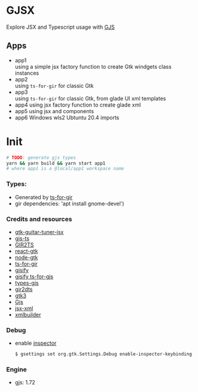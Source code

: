 # GJSX

Explore JSX and Typescript usage with [GJS](https://gjs.guide/)

## Apps

- app1  
   using a simple jsx factory function to create Gtk windgets class instances
- app2  
   using `ts-for-gir` for classic Gtk 
- app3  
   using `ts-for-gir` for classic Gtk, from glade UI xml templates
- app4
    using jsx factory function to create glade xml
- app5
    using jsx and components
- app6
    Windows wls2 Ubtuntu 20.4 imports

# Init

```bash
# TODO: generate gjs types
yarn && yarn build && yarn start app1 
# where app1 is a @local/app1 workspace name
```
### Types:

- Generated by [ts-for-gir](https://github.com/sammydre/ts-for-gir)
- gir dependencies: 'apt install gnome-devel')

### Credits and resources

- [gtk-guitar-tuner-jsx](https://github.com/meghprkh/gtk-guitar-tuner-jsx)
- [gjs-ts](https://github.com/niagr/gjs-ts)
- [GIR2TS](https://github.com/niagr/GIR2TS)
- [react-gtk](https://github.com/silicon-hills/react-gtk)
- [node-gtk](https://github.com/romgrk/node-gtk)
- [ts-for-gir](https://github.com/sammydre/ts-for-gir)
- [gjsify](https://github.com/gjsify)
- [gjsify ts-for-gjs](https://github.com/gjsify/ts-for-gjs)
- [types-gjs](https://github.com/Gr3q/types-gjs)
- [gir2dts](https://github.com/darkoverlordofdata/gir2dts)
- [gtk3](https://docs.gtk.org/gtk3/)
- [Gjs](https://gjs.guide/)
- [jsx-xml](https://github.com/smmoosavi/jsx-xml)
- [xmlbuilder](https://github.com/oozcitak/xmlbuilder-js)

### Debug
- enable [inspector](https://wiki.gnome.org/action/show/Projects/GTK/Inspector)  
    ```bash
    $ gsettings set org.gtk.Settings.Debug enable-inspector-keybinding true
    ```

### Engine
- gjs: 1.72